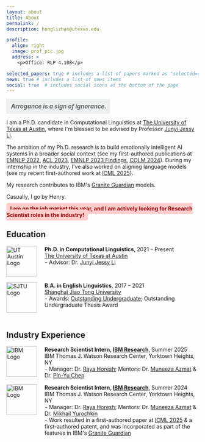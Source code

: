 ```yaml
---
layout: about
title: About
permalink: /
description: honglizhan@utexas.edu

profile:
  align: right
  image: prof_pic.jpg
  address: >
    <p>Office: RLP 4.108</p>

selected_papers: true # includes a list of papers marked as "selected={true}"
news: true # includes a list of news items
social: true  # includes social icons at the bottom of the page
---
```


<style>
  .education-title {
    overflow: auto;
  }
  .education-title:first-of-type {
    margin-top: 15px;
  }
  .education-title:nth-of-type(2) {
    margin-top: 10px;
  }
  .education strong {
    font-weight: bold;
  }
</style>

<blockquote style="display: inline-block; margin: 0; padding: 10px; background-color: #ecf0f1; font-style: italic; font-size: 1.1em;"><strong><em>Arrogance is a sign of ignorance.</em></strong></blockquote>

I am a Ph.D. candidate in Computational Linguistics at <a href="https://www.utexas.edu/">The University of Texas at Austin</a>, where I'm blessed to be advised by Professor <a href="https://jessyli.com/">Junyi Jessy Li</a>.

The ambition of my Ph.D. research is to build emotionally intelligent AI systems in a broader social context (see my first-authored publications at [EMNLP 2022](https://aclanthology.org/2022.emnlp-main.642/), [ACL 2023](https://aclanthology.org/2023.acl-long.531/), [EMNLP 2023 Findings](https://aclanthology.org/2023.findings-emnlp.962/), [COLM 2024](https://openreview.net/forum?id=yK8MT91dQY#discussion)). During my internship in the industry, I've also worked on aligning language models (see my recent first-authored work at [ICML 2025](https://arxiv.org/abs/2502.03397)).

My research contributes to IBM's <a href="https://www.ibm.com/granite/docs/models/guardian/">Granite Guardian</a> models.

Casually, I go by Henry.

<span style="background-color: #ffcccc; padding: 6px 10px; border-radius: 5px; font-weight: bold; color: #900;">
I am on the job market this year, and I am actively looking for Research Scientist roles in the industry!
</span>


<div style="margin-top: 30px;"></div>

<!-- Education -->
<div class="education">
  <h2>Education</h2>
    <div class="education-title" style="display: flex; align-items: flex-start; margin-top: 15px;">
      <img src="https://raw.githubusercontent.com/honglizhan/honglizhan.github.io/master/assets/img/University_of_Texas_at_Austin_logo.svg" alt="UT Austin Logo" style="width:80px; height:auto; margin-right:20px;">
      <div>
        <strong>Ph.D. in Computational Linguistics</strong>, 2021 &ndash; Present
        <br>
        <a href="https://www.utexas.edu/">The University of Texas at Austin</a>
        <br>
        &#8259; Advisor: Dr. <a href="https://jessyli.com/">Junyi Jessy Li</a>
      </div>
    </div>
    <div class="education-title" style="display: flex; align-items: flex-start; margin-top: 15px;">
      <img src="https://raw.githubusercontent.com/honglizhan/honglizhan.github.io/master/assets/img/sjtu_banner_red.svg" alt="SJTU Logo" style="width:80px; height:auto; margin-right:20px;">
      <div>
        <strong>B.A. in English Linguistics</strong>, 2017 &ndash; 2021
        <br>
        <a href="https://en.sjtu.edu.cn/">Shanghai Jiao Tong University</a>
        <br>
        &#8259; Awards: <a href="https://sfl.sjtu.edu.cn/Data/View/5045">Outstanding Undergraduate</a>; Outstanding Undergraduate Thesis Award
      </div>
    </div>
</div>

<br/>

<!-- Industry Experience -->
<div class="education">
  <h2>Industry Experience</h2>

  <!-- Summer 2025 @IBM Research -->
  <div class="experience-title" style="display: flex; align-items: flex-start; margin-top: 15px;">
    <img src="https://upload.wikimedia.org/wikipedia/commons/5/51/IBM_logo.svg" alt="IBM Logo" style="width:80px; height:auto; margin-right:20px;">
    <div>
      <strong>Research Scientist Intern, <a href="https://research.ibm.com/">IBM Research</a></strong>, Summer 2025
      <br>
      IBM Thomas J. Watson Research Center, Yorktown Heights, NY
      <br>
      &#8259; Manager: Dr. <a href="https://www.linkedin.com/in/raya-horesh/">Raya Horesh</a>; Mentors: Dr. <a href="https://www.linkedin.com/in/muneeza-azmat-b4702851">Muneeza Azmat</a> & Dr. <a href="https://sites.google.com/site/pinyuchenpage/home">Pin-Yu Chen</a>
    </div>
  </div>

  <!-- Summer 2024 @IBM Research -->
  <div class="experience-title" style="display: flex; align-items: flex-start; margin-top: 15px;">
    <img src="https://upload.wikimedia.org/wikipedia/commons/5/51/IBM_logo.svg" alt="IBM Logo" style="width:80px; height:auto; margin-right:20px;">
    <div>
      <strong>Research Scientist Intern, <a href="https://research.ibm.com/">IBM Research</a></strong>, Summer 2024
      <br>
      IBM Thomas J. Watson Research Center, Yorktown Heights, NY
      <br>
      &#8259; Manager: Dr. <a href="https://www.linkedin.com/in/raya-horesh/">Raya Horesh</a>; Mentors: Dr. <a href="https://www.linkedin.com/in/muneeza-azmat-b4702851">Muneeza Azmat</a> & Dr. <a href="https://moonfolk.github.io/">Mikhail Yurochkin</a>
      <br>
      &#8259; Work resulted in a first-authored paper at <a href="https://arxiv.org/abs/2502.03397">ICML 2025</a> & a first-authored patent, and was incorporated as part of the features in IBM's <a href="https://www.ibm.com/granite/docs/models/guardian/">Granite Guardian</a>
    </div>
  </div>

</div>